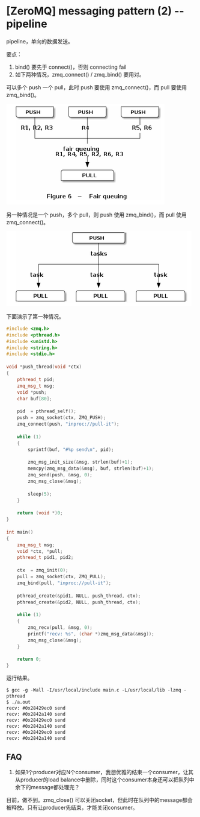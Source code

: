 # [ZeroMQ] messaging pattern (2) -- pipeline

pipeline，单向的数据发送。

要点：
  1. bind() 要先于 connect()，否则 connecting fail
  2. 如下两种情况，zmq_connect() / zmq_bind() 要用对。

可以多个 push 一个 pull，此时 push 要使用 zmq_connect()，而 pull 要使用 zmq_bind()。

![](2010_11_25_pipeline/multi_push_one_pull.png)

另一种情况是一个 push，多个 pull，则 push 使用 zmq_bind()，而 pull 使用 zmq_connect()。

![](2010_11_25_pipeline/one_push_multi_pull.png)

下面演示了第一种情况。

```C++
#include <zmq.h>
#include <pthread.h>
#include <unistd.h>
#include <string.h>
#include <stdio.h>

void *push_thread(void *ctx)
{
    pthread_t pid;
    zmq_msg_t msg;
    void *push;
    char buf[80];

    pid  = pthread_self();
    push = zmq_socket(ctx, ZMQ_PUSH);
    zmq_connect(push, "inproc://pull-it");

    while (1)
    {
        sprintf(buf, "#%p send\n", pid);

        zmq_msg_init_size(&msg, strlen(buf)+1);
        memcpy(zmq_msg_data(&msg), buf, strlen(buf)+1);
        zmq_send(push, &msg, 0);
        zmq_msg_close(&msg);

        sleep(5);
    }

    return (void *)0;
}

int main()
{
    zmq_msg_t msg;
    void *ctx, *pull;
    pthread_t pid1, pid2;

    ctx  = zmq_init(0);
    pull = zmq_socket(ctx, ZMQ_PULL);
    zmq_bind(pull, "inproc://pull-it");

    pthread_create(&pid1, NULL, push_thread, ctx);
    pthread_create(&pid2, NULL, push_thread, ctx);

    while (1)
    {
        zmq_recv(pull, &msg, 0);
        printf("recv: %s", (char *)zmq_msg_data(&msg));
        zmq_msg_close(&msg);
    }

    return 0;
}
```

运行结果。

```
$ gcc -g -Wall -I/usr/local/include main.c -L/usr/local/lib -lzmq -pthread
$ ./a.out 
recv: #0x28429ec0 send
recv: #0x2842a140 send
recv: #0x28429ec0 send
recv: #0x2842a140 send
recv: #0x28429ec0 send
recv: #0x2842a140 send
```

## FAQ

1. 如果1个producer对应N个consumer，我想优雅的结束一个consumer，让其从producer的load balance中删除，同时这个consumer本身还可以把队列中余下的message都处理完？

目前，做不到。zmq_close() 可以关闭socket，但此时在队列中的message都会被释放。只有让producer先结束，才能关闭consumer。

